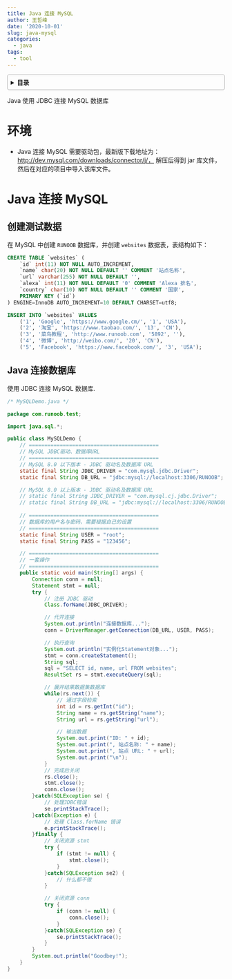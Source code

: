 ```yaml
---
title: Java 连接 MySQL
author: 王哲峰
date: '2020-10-01'
slug: java-mysql
categories:
  - java
tags:
  - tool
---
```


<style>
details {
    border: 1px solid #aaa;
    border-radius: 4px;
    padding: .5em .5em 0;
}
summary {
    font-weight: bold;
    margin: -.5em -.5em 0;
    padding: .5em;
}
details[open] {
    padding: .5em;
}
details[open] summary {
    border-bottom: 1px solid #aaa;
    margin-bottom: .5em;
}
</style>

<details><summary>目录</summary><p>

- [环境](#环境)
- [Java 连接 MySQL](#java-连接-mysql)
  - [创建测试数据](#创建测试数据)
  - [Java 连接数据库](#java-连接数据库)
</p></details><p></p>

Java 使用 JDBC 连接 MySQL 数据库

# 环境

- Java 连接 MySQL 需要驱动包，最新版下载地址为：http://dev.mysql.com/downloads/connector/j/，
  解压后得到 jar 库文件，然后在对应的项目中导入该库文件。

# Java 连接 MySQL

## 创建测试数据

在 MySQL 中创建 `RUNOOB` 数据库，并创建 `websites` 数据表，表结构如下：

```sql
CREATE TABLE `websites` (
    `id` int(11) NOT NULL AUTO_INCREMENT,
    `name` char(20) NOT NULL DEFAULT '' COMMENT '站点名称',
    `url` varchar(255) NOT NULL DEFAULT '',
    `alexa` int(11) NOT NULL DEFAULT '0' COMMENT 'Alexa 排名',
    `country` char(10) NOT NULL DEFAULT '' COMMENT '国家',
    PRIMARY KEY (`id`)
) ENGINE=InnoDB AUTO_INCREMENT=10 DEFAULT CHARSET=utf8;
```


```sql
INSERT INTO `websites` VALUES 
    ('1', 'Google', 'https://www.google.cm/', '1', 'USA'), 
    ('2', '淘宝', 'https://www.taobao.com/', '13', 'CN'), 
    ('3', '菜鸟教程', 'http://www.runoob.com', '5892', ''), 
    ('4', '微博', 'http://weibo.com/', '20', 'CN'), 
    ('5', 'Facebook', 'https://www.facebook.com/', '3', 'USA');
```

## Java 连接数据库

使用 JDBC 连接 MySQL 数据库.

```java
/* MySQLDemo.java */

package com.runoob.test;

import java.sql.*;

public class MySQLDemo {
    // ==========================================
    // MySQL JDBC驱动、数据库URL
    // ==========================================
    // MySQL 8.0 以下版本 - JDBC 驱动名及数据库 URL
    static final String JDBC_DRIVER = "com.mysql.jdbc.Driver";
    static final String DB_URL = "jdbc:mysql://localhost:3306/RUNOOB";

    // MySQL 8.0 以上版本 - JDBC 驱动名及数据库 URL
    // static final String JDBC_DRIVER = "com.mysql.cj.jdbc.Driver";  
    // static final String DB_URL = "jdbc:mysql://localhost:3306/RUNOOB?useSSL=false&allowPublicKeyRetrieval=true&serverTimezone=UTC";
    
    // ==========================================
    // 数据库的用户名与密码，需要根据自己的设置
    // ==========================================
    static final String USER = "root";
    static final String PASS = "123456";

    // ==========================================
    // 一套操作
    // ==========================================
    public static void main(String[] args) {
        Connection conn = null;
        Statement stmt = null;
        try {
            // 注册 JDBC 驱动
            Class.forName(JDBC_DRIVER);

            // 代开连接
            System.out.println("连接数据库...");
            conn = DriverManager.getConnection(DB_URL, USER, PASS);

            // 执行查询
            System.out.println("实例化Statement对象...");
            stmt = conn.createStatement();
            String sql;
            sql = "SELECT id, name, url FROM websites";
            ResultSet rs = stmt.executeQuery(sql);

            // 展开结果数据集数据库
            while(rs.next()) {
                // 通过字段检索
                int id = rs.getInt("id");
                String name = rs.getString("name");
                String url = rs.getString("url");

                // 输出数据
                System.out.print("ID: " + id);
                System.out.print(", 站点名称: " + name);
                System.out.print(", 站点 URL: " + url);
                System.out.print("\n");
            }
            // 完成后关闭
            rs.close();
            stmt.close();
            conn.close();
        }catch(SQLException se) {
            // 处理JDBC错误
            se.printStackTrace();
        }catch(Exception e) {
            // 处理 Class.forName 错误
            e.printStackTrace();
        }finally {
            // 关闭资源 stmt
            try {
                if (stmt != null) {
                    stmt.close();
                }
            }catch(SQLException se2) {
                // 什么都不做
            }

            // 关闭资源 conn
            try {
                if (conn != null) {
                    conn.close();
                }
            }catch(SQLException se) {
                se.printStackTrace();
            }
        }
        System.out.println("Goodbey!");
    }
}
```
